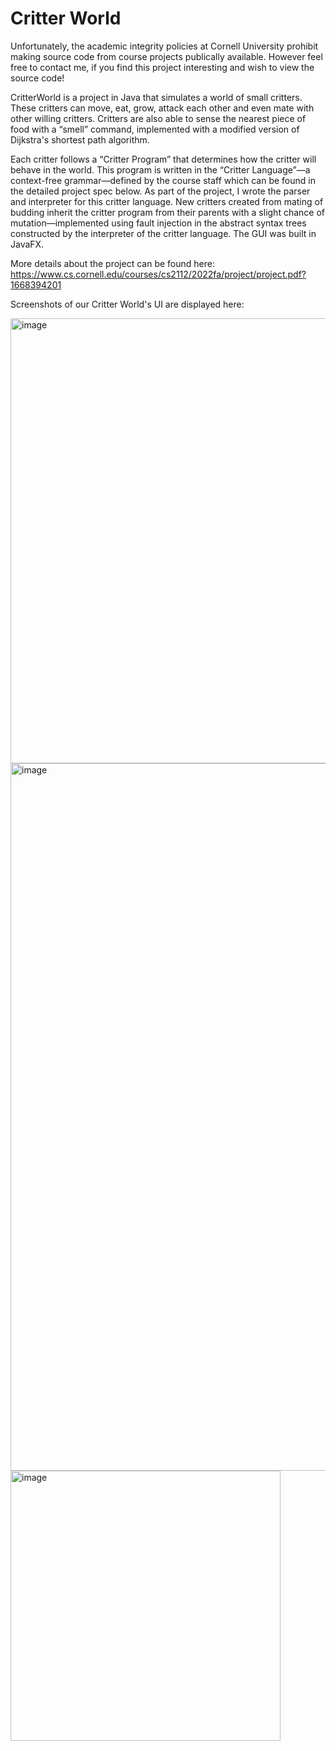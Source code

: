 # Critter World

Unfortunately, the academic integrity policies at Cornell University prohibit making source code from course projects publically available. However feel free to contact me, if you find this project interesting and wish to view the source code!

CritterWorld is a project in Java that simulates a world of small critters. These critters can move, eat, grow, attack each other and even mate with other willing critters. Critters are also able to sense the nearest piece of food with a “smell” command, implemented with a modified version of Dijkstra's shortest path algorithm.

Each critter follows a “Critter Program” that determines how the critter will behave in the world. This program is written in the “Critter Language”—a context-free grammar—defined by the course staff which can be found in the detailed project spec below. As part of the project, I wrote the parser and interpreter for this critter language. New critters created from mating of budding inherit the critter program from their parents with a slight chance of mutation—implemented using fault injection in the abstract syntax trees constructed by the interpreter of the critter language. The GUI was built in JavaFX.


More details about the project can be found here: https://www.cs.cornell.edu/courses/cs2112/2022fa/project/project.pdf?1668394201

Screenshots of our Critter World's UI are displayed here:

<img width="712" alt="image" src="https://user-images.githubusercontent.com/99925709/213065585-de4112f5-390b-4be8-abee-9a44f0189312.png">

<img width="1132" alt="image" src="https://user-images.githubusercontent.com/99925709/213065454-dfcf1b95-eb60-4d88-985d-2dc4f9974774.png">

<img width="432" alt="image" src="https://user-images.githubusercontent.com/99925709/213065864-dc7c2476-fca0-451b-983e-848a8d48a8dd.png">
